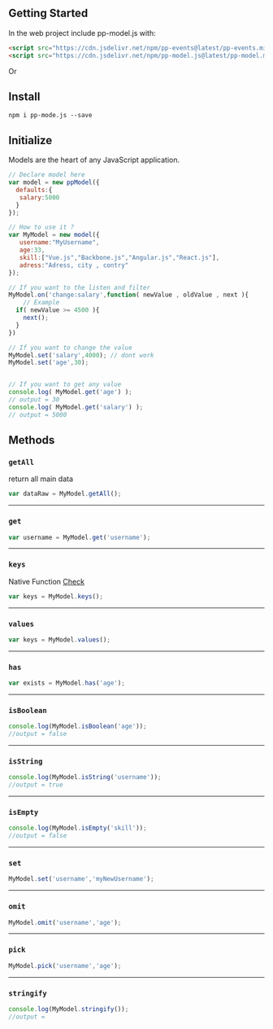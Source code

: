 ## Getting Started

In the web project include pp-model.js with:

```html
<script src="https://cdn.jsdelivr.net/npm/pp-events@latest/pp-events.min.js" ></script>
<script src="https://cdn.jsdelivr.net/npm/pp-model.js@latest/pp-model.min.js" ></script>
```

Or

## Install

```console
npm i pp-mode.js --save
```

## Initialize

Models are the heart of any JavaScript application.

```javascript
// Declare model here
var model = new ppModel({
  defaults:{
   salary:5000
  }
});

// How to use it ?
var MyModel = new model({
   username:"MyUsername",
   age:33,
   skill:["Vue.js","Backbone.js","Angular.js","React.js"],
   adress:"Adress, city , contry"
});

// If you want to the listen and filter
MyModel.on('change:salary',function( newValue , oldValue , next ){
	// Example
  if( newValue >= 4500 ){
    next();
  }
})

// If you want to change the value
MyModel.set('salary',4000); // dont work
MyModel.set('age',30);


// If you want to get any value
console.log( MyModel.get('age') );
// output = 30
console.log( MyModel.get('salary') );
// output = 5000
```

## Methods

### `getAll`

return all main data

```javascript
var dataRaw = MyModel.getAll();
```
---

### `get`

```javascript
var username = MyModel.get('username');
```
---

### `keys`

Native Function [Check](https://developer.mozilla.org/en-US/docs/Web/JavaScript/Reference/Global_Objects/Object/keys)

```javascript
var keys = MyModel.keys();
```

---

### `values`

```javascript
var keys = MyModel.values();
```
---

### `has`

```javascript
var exists = MyModel.has('age');
```
---

### `isBoolean`

```javascript
console.log(MyModel.isBoolean('age'));
//output = false
```
---

### `isString`

```javascript
console.log(MyModel.isString('username'));
//output = true
```

---

### `isEmpty`

```javascript
console.log(MyModel.isEmpty('skill'));
//output = false
```
---

### `set`
```javascript
MyModel.set('username','myNewUsername');
```
---

### `omit`
```javascript
MyModel.omit('username','age');
```
---

### `pick`
```javascript
MyModel.pick('username','age');
```

---

### `stringify`

```javascript
console.log(MyModel.stringify());
//output = 
```
